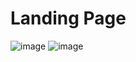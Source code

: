 # Landing Page
![image](https://github.com/user-attachments/assets/e1c96734-39e8-44ea-95ab-1fb2ddacf296)
![image](https://github.com/user-attachments/assets/7ff3b971-c113-4eed-add9-31953840cf44)
